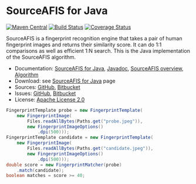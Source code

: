 # SourceAFIS for Java #

[![Maven Central](https://img.shields.io/maven-central/v/com.machinezoo.sourceafis/sourceafis)](https://search.maven.org/artifact/com.machinezoo.sourceafis/sourceafis)
[![Build Status](https://travis-ci.com/robertvazan/sourceafis-java.svg?branch=master)](https://travis-ci.com/robertvazan/sourceafis-java)
[![Coverage Status](https://codecov.io/gh/robertvazan/sourceafis-java/branch/master/graph/badge.svg)](https://codecov.io/gh/robertvazan/sourceafis-java)

SourceAFIS is a fingerprint recognition engine that takes a pair of human fingerprint images and returns their similarity score.
It can do 1:1 comparisons as well as efficient 1:N search. This is the Java implementation of the SourceAFIS algorithm.

* Documentation: [SourceAFIS for Java](https://sourceafis.machinezoo.com/java), [Javadoc](https://sourceafis.machinezoo.com/javadoc/com/machinezoo/sourceafis/package-summary.html), [SourceAFIS overview](https://sourceafis.machinezoo.com/), [Algorithm](https://sourceafis.machinezoo.com/algorithm)
* Download: see [SourceAFIS for Java](https://sourceafis.machinezoo.com/java) page
* Sources: [GitHub](https://github.com/robertvazan/sourceafis-java), [Bitbucket](https://bitbucket.org/robertvazan/sourceafis-java)
* Issues: [GitHub](https://github.com/robertvazan/sourceafis-java/issues), [Bitbucket](https://bitbucket.org/robertvazan/sourceafis-java/issues)
* License: [Apache License 2.0](LICENSE)

```java
FingerprintTemplate probe = new FingerprintTemplate(
	new FingerprintImage(
		Files.readAllBytes(Paths.get("probe.jpeg")),
		new FingerprintImageOptions()
			.dpi(500)));
FingerprintTemplate candidate = new FingerprintTemplate(
	new FingerprintImage(
		Files.readAllBytes(Paths.get("candidate.jpeg")),
		new FingerprintImageOptions()
			.dpi(500)));
double score = new FingerprintMatcher(probe)
	.match(candidate);
boolean matches = score >= 40;
```
